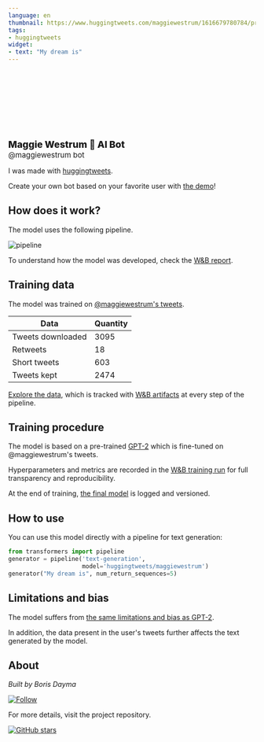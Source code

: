 ```yaml
---
language: en
thumbnail: https://www.huggingtweets.com/maggiewestrum/1616679780784/predictions.png
tags:
- huggingtweets
widget:
- text: "My dream is"
---
```


<div>
<div style="width: 132px; height:132px; border-radius: 50%; background-size: cover; background-image: url('https://pbs.twimg.com/profile_images/1373658399234211840/Hp3lZcCF_400x400.jpg')">
</div>
<div style="margin-top: 8px; font-size: 19px; font-weight: 800">Maggie Westrum 🤖 AI Bot </div>
<div style="font-size: 15px">@maggiewestrum bot</div>
</div>

I was made with [huggingtweets](https://github.com/borisdayma/huggingtweets).

Create your own bot based on your favorite user with [the demo](https://colab.research.google.com/github/borisdayma/huggingtweets/blob/master/huggingtweets-demo.ipynb)!

## How does it work?

The model uses the following pipeline.

![pipeline](https://github.com/borisdayma/huggingtweets/blob/master/img/pipeline.png?raw=true)

To understand how the model was developed, check the [W&B report](https://wandb.ai/wandb/huggingtweets/reports/HuggingTweets-Train-a-Model-to-Generate-Tweets--VmlldzoxMTY5MjI).

## Training data

The model was trained on [@maggiewestrum's tweets](https://twitter.com/maggiewestrum).

| Data | Quantity |
| --- | --- |
| Tweets downloaded | 3095 |
| Retweets | 18 |
| Short tweets | 603 |
| Tweets kept | 2474 |

[Explore the data](https://wandb.ai/wandb/huggingtweets/runs/3kbf97ul/artifacts), which is tracked with [W&B artifacts](https://docs.wandb.com/artifacts) at every step of the pipeline.

## Training procedure

The model is based on a pre-trained [GPT-2](https://huggingface.co/gpt2) which is fine-tuned on @maggiewestrum's tweets.

Hyperparameters and metrics are recorded in the [W&B training run](https://wandb.ai/wandb/huggingtweets/runs/3aigi47u) for full transparency and reproducibility.

At the end of training, [the final model](https://wandb.ai/wandb/huggingtweets/runs/3aigi47u/artifacts) is logged and versioned.

## How to use

You can use this model directly with a pipeline for text generation:

```python
from transformers import pipeline
generator = pipeline('text-generation',
                     model='huggingtweets/maggiewestrum')
generator("My dream is", num_return_sequences=5)
```

## Limitations and bias

The model suffers from [the same limitations and bias as GPT-2](https://huggingface.co/gpt2#limitations-and-bias).

In addition, the data present in the user's tweets further affects the text generated by the model.

## About

*Built by Boris Dayma*

[![Follow](https://img.shields.io/twitter/follow/borisdayma?style=social)](https://twitter.com/intent/follow?screen_name=borisdayma)

For more details, visit the project repository.

[![GitHub stars](https://img.shields.io/github/stars/borisdayma/huggingtweets?style=social)](https://github.com/borisdayma/huggingtweets)
